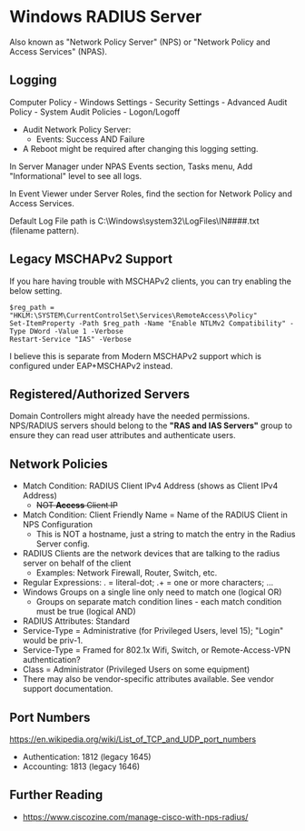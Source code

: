 # Windows RADIUS Server

Also known as "Network Policy Server" (NPS) or "Network Policy and Access Services" (NPAS).

## Logging

Computer Policy - Windows Settings - Security Settings - Advanced Audit Policy - System Audit Policies - Logon/Logoff

* Audit Network Policy Server:
  * Events: Success AND Failure
* A Reboot might be required after changing this logging setting.

In Server Manager under NPAS Events section, Tasks menu, Add "Informational" level to see all logs.

In Event Viewer under Server Roles, find the section for Network Policy and Access Services.

Default Log File path is C:\Windows\system32\LogFiles\IN####.txt (filename pattern).

## Legacy MSCHAPv2 Support

If you hare having trouble with MSCHAPv2 clients, you can try enabling the below setting.

```
$reg_path = "HKLM:\SYSTEM\CurrentControlSet\Services\RemoteAccess\Policy"
Set-ItemProperty -Path $reg_path -Name "Enable NTLMv2 Compatibility" -Type DWord -Value 1 -Verbose
Restart-Service "IAS" -Verbose
```

I believe this is separate from Modern MSCHAPv2 support which is configured under EAP+MSCHAPv2 instead.

## Registered/Authorized Servers

Domain Controllers might already have the needed permissions. 
NPS/RADIUS servers should belong to the **"RAS and IAS Servers"** group to ensure they can read user attributes and authenticate users.

## Network Policies

* Match Condition: RADIUS Client IPv4 Address (shows as Client IPv4 Address)
  * ~~NOT **Access** Client IP~~
* Match Condition: Client Friendly Name =  Name of the RADIUS Client in NPS Configuration
  * This is NOT a hostname, just a string to match the entry in the Radius Server config.
* RADIUS Clients are the network devices that are talking to the radius server on behalf of the client
  * Examples: Network Firewall, Router, Switch, etc.
* Regular Expressions: \. = literal-dot; .+ = one or more characters; ...
* Windows Groups on a single line only need to match one (logical OR)
  * Groups on separate match condition lines - each match condition must be true (logical AND)
* RADIUS Attributes: Standard
 * Service-Type = Administrative (for Privileged Users, level 15); "Login" would be priv-1.
  * Service-Type = Framed for 802.1x Wifi, Switch, or Remote-Access-VPN authentication?
 * Class = Administrator (Privileged Users on some equipment)
 * There may also be vendor-specific attributes available. See vendor support documentation.

## Port Numbers

https://en.wikipedia.org/wiki/List_of_TCP_and_UDP_port_numbers

* Authentication: 1812 (legacy 1645)
* Accounting: 1813 (legacy 1646)

## Further Reading

* https://www.ciscozine.com/manage-cisco-with-nps-radius/
